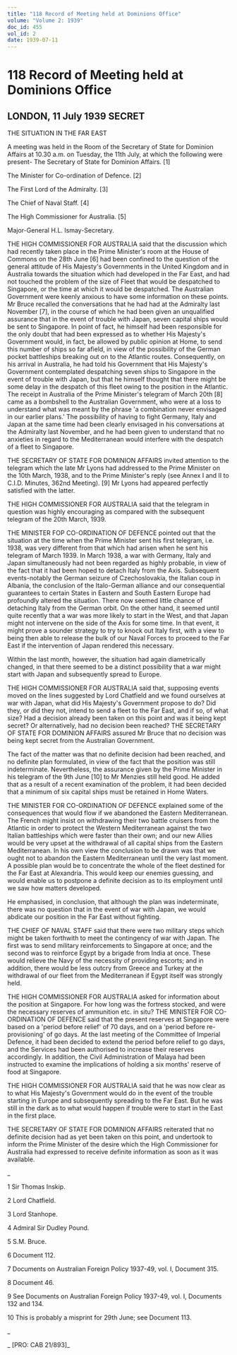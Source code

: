 ```yaml
---
title: "118 Record of Meeting held at Dominions Office"
volume: "Volume 2: 1939"
doc_id: 455
vol_id: 2
date: 1939-07-11
---
```


# 118 Record of Meeting held at Dominions Office

## LONDON, 11 July 1939 SECRET

THE SITUATION IN THE FAR EAST

A meeting was held in the Room of the Secretary of State for Dominion Affairs at 10.30 a.m. on Tuesday, the 11th July, at which the following were present- The Secretary of State for Dominion Affairs. [1]

The Minister for Co-ordination of Defence. [2]

The First Lord of the Admiralty. [3]

The Chief of Naval Staff. [4]

The High Commissioner for Australia. [5]

Major-General H.L. Ismay-Secretary.

THE HIGH COMMISSIONER FOR AUSTRALIA said that the discussion which had recently taken place in the Prime Minister's room at the House of Commons on the 28th June [6] had been confined to the question of the general attitude of His Majesty's Governments in the United Kingdom and in Australia towards the situation which had developed in the Far East, and had not touched the problem of the size of Fleet that would be despatched to Singapore, or the time at which it would be despatched. The Australian Government were keenly anxious to have some information on these points. Mr Bruce recalled the conversations that he had had at the Admiralty last November [7], in the course of which he had been given an unqualified assurance that in the event of trouble with Japan, seven capital ships would be sent to Singapore. In point of fact, he himself had been responsible for the only doubt that had been expressed as to whether His Majesty's Government would, in fact, be allowed by public opinion at Home, to send this number of ships so far afield, in view of the possibility of the German pocket battleships breaking out on to the Atlantic routes. Consequently, on his arrival in Australia, he had told his Government that His Majesty's Government contemplated despatching seven ships to Singapore in the event of trouble with Japan, but that he himself thought that there might be some delay in the despatch of this fleet owing to the position in the Atlantic. The receipt in Australia of the Prime Minister's telegram of March 20th [8] came as a bombshell to the Australian Government, who were at a loss to understand what was meant by the phrase 'a combination never envisaged in our earlier plans.' The possibility of having to fight Germany, Italy and Japan at the same time had been clearly envisaged in his conversations at the Admiralty last November, and he had been given to understand that no anxieties in regard to the Mediterranean would interfere with the despatch of a fleet to Singapore.

THE SECRETARY OF STATE FOR DOMINION AFFAIRS invited attention to the telegram which the late Mr Lyons had addressed to the Prime Minister on the 10th March, 1938, and to the Prime Minister's reply (see Annex I and II to C.I.D. Minutes, 362nd Meeting). [9] Mr Lyons had appeared perfectly satisfied with the latter.

THE HIGH COMMISSIONER FOR AUSTRALIA said that the telegram in question was highly encouraging as compared with the subsequent telegram of the 20th March, 1939.

THE MINISTER FOP CO-ORDINATION OF DEFENCE pointed out that the situation at the time when the Prime Minister sent his first telegram, i.e. 1938, was very different from that which had arisen when he sent his telegram of March 1939. In March 1938, a war with Germany, Italy and Japan simultaneously had not been regarded as highly probable, in view of the fact that it had been hoped to detach Italy from the Axis. Subsequent events-notably the German seizure of Czechoslovakia, the Italian coup in Albania, the conclusion of the Italo-German alliance and our consequential guarantees to certain States in Eastern and South Eastern Europe had profoundly altered the situation. There now seemed little chance of detaching Italy from the German orbit. On the other hand, it seemed until quite recently that a war was more likely to start in the West, and that Japan might not intervene on the side of the Axis for some time. In that event, it might prove a sounder strategy to try to knock out Italy first, with a view to being then able to release the bulk of our Naval Forces to proceed to the Far East if the intervention of Japan rendered this necessary.

Within the last month, however, the situation had again diametrically changed, in that there seemed to be a distinct possibility that a war might start with Japan and subsequently spread to Europe.

THE HIGH COMMISSIONER FOR AUSTRALIA said that, supposing events moved on the lines suggested by Lord Chatfield and we found ourselves at war with Japan, what did His Majesty's Government propose to do? Did they, or did they not, intend to send a fleet to the Far East, and if so, of what size? Had a decision already been taken on this point and was it being kept secret? Or alternatively, had no decision been reached? THE SECRETARY OF STATE FOR DOMINION AFFAIRS assured Mr Bruce that no decision was being kept secret from the Australian Government.

The fact of the matter was that no definite decision had been reached, and no definite plan formulated, in view of the fact that the position was still indeterminate. Nevertheless, the assurance given by the Prime Minister in his telegram of the 9th June [10] to Mr Menzies still held good. He added that as a result of a recent examination of the problem, it had been decided that a minimum of six capital ships must be retained in Home Waters.

THE MINISTER FOR CO-ORDINATION OF DEFENCE explained some of the consequences that would flow if we abandoned the Eastern Mediterranean. The French might insist on withdrawing their two battle cruisers from the Atlantic in order to protect the Western Mediterranean against the two Italian battleships which were faster than their own; and our new Allies would be very upset at the withdrawal of all capital ships from the Eastern Mediterranean. In his own view the conclusion to be drawn was that we ought not to abandon the Eastern Mediterranean until the very last moment. A possible plan would be to concentrate the whole of the fleet destined for the Far East at Alexandria. This would keep our enemies guessing, and would enable us to postpone a definite decision as to its employment until we saw how matters developed.

He emphasised, in conclusion, that although the plan was indeterminate, there was no question that in the event of war with Japan, we would abdicate our position in the Far East without fighting.

THE CHIEF OF NAVAL STAFF said that there were two military steps which might be taken forthwith to meet the contingency of war with Japan. The first was to send military reinforcements to Singapore at once; and the second was to reinforce Egypt by a brigade from India at once. These would relieve the Navy of the necessity of providing escorts; and in addition, there would be less outcry from Greece and Turkey at the withdrawal of our fleet from the Mediterranean if Egypt itself was strongly held.

THE HIGH COMMISSIONER FOR AUSTRALIA asked for information about the position at Singapore. For how long was the fortress stocked, and were the necessary reserves of ammunition etc. in situ? THE MINISTER FOR CO-ORDINATION OF DEFENCE said that the present reserves at Singapore were based on a 'period before relief' of 70 days, and on a 'period before re-provisioning' of go days. At the last meeting of the Committee of Imperial Defence, it had been decided to extend the period before relief to go days, and the Services had been authorised to increase their reserves accordingly. In addition, the Civil Administration of Malaya had been instructed to examine the implications of holding a six months' reserve of food at Singapore.

THE HIGH COMMISSIONER FOR AUSTRALIA said that he was now clear as to what His Majesty's Government would do in the event of the trouble starting in Europe and subsequently spreading to the Far East. But he was still in the dark as to what would happen if trouble were to start in the East in the first place.

THE SECRETARY OF STATE FOR DOMINION AFFAIRS reiterated that no definite decision had as yet been taken on this point, and undertook to inform the Prime Minister of the desire which the High Commissioner for Australia had expressed to receive definite information as soon as it was available.

_

1 Sir Thomas Inskip.

2 Lord Chatfield.

3 Lord Stanhope.

4 Admiral Sir Dudley Pound.

5 S.M. Bruce.

6 Document 112.

7 Documents on Australian Foreign Policy 1937-49, vol. I, Document 315.

8 Document 46.

9 See Documents on Australian Foreign Policy 1937-49, vol. I, Documents 132 and 134.

10 This is probably a misprint for 29th June; see Document 113.

_

_ [PRO: CAB 21/893]_
